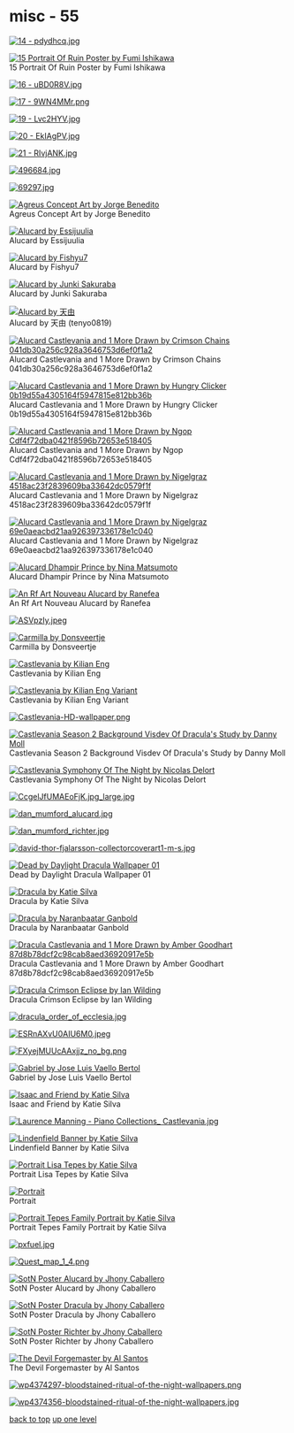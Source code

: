 # misc - 55
[![14 - pdydhcq.jpg](/mobile/castlevania/misc/14%20-%20pdydhcq.jpg "14 - pdydhcq.jpg")](/mobile/castlevania/misc/14%20-%20pdydhcq.jpg)

[![15 Portrait Of Ruin Poster by Fumi Ishikawa](/mobile/castlevania/misc/15%20-%20Portrait%20of%20Ruin%20poster%20by%20Fumi%20Ishikawa.jpg "15 Portrait Of Ruin Poster by Fumi Ishikawa")](/mobile/castlevania/misc/15%20-%20Portrait%20of%20Ruin%20poster%20by%20Fumi%20Ishikawa.jpg)\
15 Portrait Of Ruin Poster by Fumi Ishikawa

[![16 - uBD0R8V.jpg](/mobile/castlevania/misc/16%20-%20uBD0R8V.jpg "16 - uBD0R8V.jpg")](/mobile/castlevania/misc/16%20-%20uBD0R8V.jpg)

[![17 - 9WN4MMr.png](/mobile/castlevania/misc/17%20-%209WN4MMr.png "17 - 9WN4MMr.png")](/mobile/castlevania/misc/17%20-%209WN4MMr.png)

[![19 - Lvc2HYV.jpg](/mobile/castlevania/misc/19%20-%20Lvc2HYV.jpg "19 - Lvc2HYV.jpg")](/mobile/castlevania/misc/19%20-%20Lvc2HYV.jpg)

[![20 - EkIAgPV.jpg](/mobile/castlevania/misc/20%20-%20EkIAgPV.jpg "20 - EkIAgPV.jpg")](/mobile/castlevania/misc/20%20-%20EkIAgPV.jpg)

[![21 - RIvjANK.jpg](/mobile/castlevania/misc/21%20-%20RIvjANK.jpg "21 - RIvjANK.jpg")](/mobile/castlevania/misc/21%20-%20RIvjANK.jpg)

[![496684.jpg](/mobile/castlevania/misc/496684.jpg "496684.jpg")](/mobile/castlevania/misc/496684.jpg)

[![69297.jpg](/mobile/castlevania/misc/69297.jpg "69297.jpg")](/mobile/castlevania/misc/69297.jpg)

[![Agreus Concept Art by Jorge Benedito](/mobile/castlevania/misc/Agreus%20Concept%20Art%20by%20jorge-benedito.jpg "Agreus Concept Art by Jorge Benedito")](/mobile/castlevania/misc/Agreus%20Concept%20Art%20by%20jorge-benedito.jpg)\
Agreus Concept Art by Jorge Benedito

[![Alucard by Essijuulia](/mobile/castlevania/misc/Alucard%20by%20essijuulia.jpg "Alucard by Essijuulia")](/mobile/castlevania/misc/Alucard%20by%20essijuulia.jpg)\
Alucard by Essijuulia

[![Alucard by Fishyu7](/mobile/castlevania/misc/alucard%20by%20fishyu7.jpg "Alucard by Fishyu7")](/mobile/castlevania/misc/alucard%20by%20fishyu7.jpg)\
Alucard by Fishyu7

[![Alucard by Junki Sakuraba](/mobile/castlevania/misc/Alucard%20by%20Junki%20Sakuraba.jpeg "Alucard by Junki Sakuraba")](/mobile/castlevania/misc/Alucard%20by%20Junki%20Sakuraba.jpeg)\
Alucard by Junki Sakuraba

[![Alucard by 天由 ](/mobile/castlevania/misc/alucard_by_天由_(tenyo0819).jpg "Alucard by 天由 ")](/mobile/castlevania/misc/alucard_by_天由_(tenyo0819).jpg)\
Alucard by 天由 (tenyo0819)

[![Alucard Castlevania and 1 More Drawn by Crimson Chains 041db30a256c928a3646753d6ef0f1a2](/mobile/castlevania/misc/alucard_castlevania_and_1_more_drawn_by_crimson_chains__041db30a256c928a3646753d6ef0f1a2.jpg "Alucard Castlevania and 1 More Drawn by Crimson Chains 041db30a256c928a3646753d6ef0f1a2")](/mobile/castlevania/misc/alucard_castlevania_and_1_more_drawn_by_crimson_chains__041db30a256c928a3646753d6ef0f1a2.jpg)\
Alucard Castlevania and 1 More Drawn by Crimson Chains 041db30a256c928a3646753d6ef0f1a2

[![Alucard Castlevania and 1 More Drawn by Hungry Clicker 0b19d55a4305164f5947815e812bb36b](/mobile/castlevania/misc/alucard_castlevania_and_1_more_drawn_by_hungry_clicker__0b19d55a4305164f5947815e812bb36b.jpg "Alucard Castlevania and 1 More Drawn by Hungry Clicker 0b19d55a4305164f5947815e812bb36b")](/mobile/castlevania/misc/alucard_castlevania_and_1_more_drawn_by_hungry_clicker__0b19d55a4305164f5947815e812bb36b.jpg)\
Alucard Castlevania and 1 More Drawn by Hungry Clicker 0b19d55a4305164f5947815e812bb36b

[![Alucard Castlevania and 1 More Drawn by Ngop Cdf4f72dba0421f8596b72653e518405](/mobile/castlevania/misc/alucard_castlevania_and_1_more_drawn_by_ngop__cdf4f72dba0421f8596b72653e518405.jpg "Alucard Castlevania and 1 More Drawn by Ngop Cdf4f72dba0421f8596b72653e518405")](/mobile/castlevania/misc/alucard_castlevania_and_1_more_drawn_by_ngop__cdf4f72dba0421f8596b72653e518405.jpg)\
Alucard Castlevania and 1 More Drawn by Ngop Cdf4f72dba0421f8596b72653e518405

[![Alucard Castlevania and 1 More Drawn by Nigelgraz 4518ac23f2839609ba33642dc0579f1f](/mobile/castlevania/misc/alucard_castlevania_and_1_more_drawn_by_nigelgraz__4518ac23f2839609ba33642dc0579f1f.jpg "Alucard Castlevania and 1 More Drawn by Nigelgraz 4518ac23f2839609ba33642dc0579f1f")](/mobile/castlevania/misc/alucard_castlevania_and_1_more_drawn_by_nigelgraz__4518ac23f2839609ba33642dc0579f1f.jpg)\
Alucard Castlevania and 1 More Drawn by Nigelgraz 4518ac23f2839609ba33642dc0579f1f

[![Alucard Castlevania and 1 More Drawn by Nigelgraz 69e0aeacbd21aa926397336178e1c040](/mobile/castlevania/misc/alucard_castlevania_and_1_more_drawn_by_nigelgraz__69e0aeacbd21aa926397336178e1c040.jpg "Alucard Castlevania and 1 More Drawn by Nigelgraz 69e0aeacbd21aa926397336178e1c040")](/mobile/castlevania/misc/alucard_castlevania_and_1_more_drawn_by_nigelgraz__69e0aeacbd21aa926397336178e1c040.jpg)\
Alucard Castlevania and 1 More Drawn by Nigelgraz 69e0aeacbd21aa926397336178e1c040

[![Alucard Dhampir Prince by Nina Matsumoto](/mobile/castlevania/misc/alucard_dhampir_prince_by_nina_matsumoto.png "Alucard Dhampir Prince by Nina Matsumoto")](/mobile/castlevania/misc/alucard_dhampir_prince_by_nina_matsumoto.png)\
Alucard Dhampir Prince by Nina Matsumoto

[![An Rf Art Nouveau Alucard by Ranefea](/mobile/castlevania/misc/an_rf_art_nouveau_alucard_by_ranefea.jpg "An Rf Art Nouveau Alucard by Ranefea")](/mobile/castlevania/misc/an_rf_art_nouveau_alucard_by_ranefea.jpg)\
An Rf Art Nouveau Alucard by Ranefea

[![ASVpzIy.jpeg](/mobile/castlevania/misc/ASVpzIy.jpeg "ASVpzIy.jpeg")](/mobile/castlevania/misc/ASVpzIy.jpeg)

[![Carmilla by Donsveertje](/mobile/castlevania/misc/Carmilla%20by%20Donsveertje.png "Carmilla by Donsveertje")](/mobile/castlevania/misc/Carmilla%20by%20Donsveertje.png)\
Carmilla by Donsveertje

[![Castlevania by Kilian Eng](/mobile/castlevania/misc/castlevania_by_kilian_eng.jpeg "Castlevania by Kilian Eng")](/mobile/castlevania/misc/castlevania_by_kilian_eng.jpeg)\
Castlevania by Kilian Eng

[![Castlevania by Kilian Eng Variant](/mobile/castlevania/misc/castlevania-by-kilian-eng-variant.jpg "Castlevania by Kilian Eng Variant")](/mobile/castlevania/misc/castlevania-by-kilian-eng-variant.jpg)\
Castlevania by Kilian Eng Variant

[![Castlevania-HD-wallpaper.png](/mobile/castlevania/misc/Castlevania-HD-wallpaper.png "Castlevania-HD-wallpaper.png")](/mobile/castlevania/misc/Castlevania-HD-wallpaper.png)

[![Castlevania Season 2 Background Visdev Of Dracula's Study by Danny Moll](/mobile/castlevania/misc/Castlevania_Season_2_Background-_Visdev_of_Dracula's_Study_by_Danny_Moll.jpg "Castlevania Season 2 Background Visdev Of Dracula's Study by Danny Moll")](/mobile/castlevania/misc/Castlevania_Season_2_Background-_Visdev_of_Dracula's_Study_by_Danny_Moll.jpg)\
Castlevania Season 2 Background Visdev Of Dracula's Study by Danny Moll

[![Castlevania Symphony Of The Night by Nicolas Delort](/mobile/castlevania/misc/castlevania_symphony_of_the_night_by_nicolas_delort.jpg "Castlevania Symphony Of The Night by Nicolas Delort")](/mobile/castlevania/misc/castlevania_symphony_of_the_night_by_nicolas_delort.jpg)\
Castlevania Symphony Of The Night by Nicolas Delort

[![CcgelJfUMAEoFjK.jpg_large.jpg](/mobile/castlevania/misc/CcgelJfUMAEoFjK.jpg_large.jpg "CcgelJfUMAEoFjK.jpg_large.jpg")](/mobile/castlevania/misc/CcgelJfUMAEoFjK.jpg_large.jpg)

[![dan_mumford_alucard.jpg](/mobile/castlevania/misc/dan_mumford_alucard.jpg "dan_mumford_alucard.jpg")](/mobile/castlevania/misc/dan_mumford_alucard.jpg)

[![dan_mumford_richter.jpg](/mobile/castlevania/misc/dan_mumford_richter.jpg "dan_mumford_richter.jpg")](/mobile/castlevania/misc/dan_mumford_richter.jpg)

[![david-thor-fjalarsson-collectorcoverart1-m-s.jpg](/mobile/castlevania/misc/david-thor-fjalarsson-collectorcoverart1-m-s.jpg "david-thor-fjalarsson-collectorcoverart1-m-s.jpg")](/mobile/castlevania/misc/david-thor-fjalarsson-collectorcoverart1-m-s.jpg)

[![Dead by Daylight Dracula Wallpaper 01](/mobile/castlevania/misc/Dead_by_Daylight_-_Dracula_Wallpaper_-_01.png "Dead by Daylight Dracula Wallpaper 01")](/mobile/castlevania/misc/Dead_by_Daylight_-_Dracula_Wallpaper_-_01.png)\
Dead by Daylight Dracula Wallpaper 01

[![Dracula by Katie Silva](/mobile/castlevania/misc/Dracula_by_katie_silva.jpg "Dracula by Katie Silva")](/mobile/castlevania/misc/Dracula_by_katie_silva.jpg)\
Dracula by Katie Silva

[![Dracula by Naranbaatar Ganbold](/mobile/castlevania/misc/dracula%20by%20naranbaatar-ganbold.jpg "Dracula by Naranbaatar Ganbold")](/mobile/castlevania/misc/dracula%20by%20naranbaatar-ganbold.jpg)\
Dracula by Naranbaatar Ganbold

[![Dracula Castlevania and 1 More Drawn by Amber Goodhart 87d8b78dcf2c98cab8aed36920917e5b](/mobile/castlevania/misc/dracula_castlevania_and_1_more_drawn_by_amber_goodhart__87d8b78dcf2c98cab8aed36920917e5b.jpg "Dracula Castlevania and 1 More Drawn by Amber Goodhart 87d8b78dcf2c98cab8aed36920917e5b")](/mobile/castlevania/misc/dracula_castlevania_and_1_more_drawn_by_amber_goodhart__87d8b78dcf2c98cab8aed36920917e5b.jpg)\
Dracula Castlevania and 1 More Drawn by Amber Goodhart 87d8b78dcf2c98cab8aed36920917e5b

[![Dracula Crimson Eclipse by Ian Wilding](/mobile/castlevania/misc/dracula_crimson_eclipse_by_ian_wilding.png "Dracula Crimson Eclipse by Ian Wilding")](/mobile/castlevania/misc/dracula_crimson_eclipse_by_ian_wilding.png)\
Dracula Crimson Eclipse by Ian Wilding

[![dracula_order_of_ecclesia.jpg](/mobile/castlevania/misc/dracula_order_of_ecclesia.jpg "dracula_order_of_ecclesia.jpg")](/mobile/castlevania/misc/dracula_order_of_ecclesia.jpg)

[![ESRnAXvU0AIU6M0.jpeg](/mobile/castlevania/misc/ESRnAXvU0AIU6M0.jpeg "ESRnAXvU0AIU6M0.jpeg")](/mobile/castlevania/misc/ESRnAXvU0AIU6M0.jpeg)

[![FXyejMUUcAAxjjz_no_bg.png](/mobile/castlevania/misc/FXyejMUUcAAxjjz_no_bg.png "FXyejMUUcAAxjjz_no_bg.png")](/mobile/castlevania/misc/FXyejMUUcAAxjjz_no_bg.png)

[![Gabriel by Jose Luis Vaello Bertol](/mobile/castlevania/misc/gabriel-by-jose-luis-vaello-bertol.jpg "Gabriel by Jose Luis Vaello Bertol")](/mobile/castlevania/misc/gabriel-by-jose-luis-vaello-bertol.jpg)\
Gabriel by Jose Luis Vaello Bertol

[![Isaac and Friend by Katie Silva](/mobile/castlevania/misc/Isaac%20and%20Friend%20by%20Katie%20Silva.jpg "Isaac and Friend by Katie Silva")](/mobile/castlevania/misc/Isaac%20and%20Friend%20by%20Katie%20Silva.jpg)\
Isaac and Friend by Katie Silva

[![Laurence Manning - Piano Collections_ Castlevania.jpg](/mobile/castlevania/misc/Laurence%20Manning%20-%20Piano%20Collections_%20Castlevania.jpg "Laurence Manning - Piano Collections_ Castlevania.jpg")](/mobile/castlevania/misc/Laurence%20Manning%20-%20Piano%20Collections_%20Castlevania.jpg)

[![Lindenfield Banner by Katie Silva](/mobile/castlevania/misc/Lindenfield%20banner%20by%20Katie%20silva.jpg "Lindenfield Banner by Katie Silva")](/mobile/castlevania/misc/Lindenfield%20banner%20by%20Katie%20silva.jpg)\
Lindenfield Banner by Katie Silva

[![Portrait Lisa Tepes by Katie Silva](/mobile/castlevania/misc/portrait_lisa_tepes_by_katie_silva.jpg "Portrait Lisa Tepes by Katie Silva")](/mobile/castlevania/misc/portrait_lisa_tepes_by_katie_silva.jpg)\
Portrait Lisa Tepes by Katie Silva

[![Portrait](/mobile/castlevania/misc/Portrait.of.Ruin%20by%20Daburoku.jpg "Portrait")](/mobile/castlevania/misc/Portrait.of.Ruin%20by%20Daburoku.jpg)\
Portrait

[![Portrait Tepes Family Portrait by Katie Silva](/mobile/castlevania/misc/portrait_tepes_family_portrait_by_katie_silva.png "Portrait Tepes Family Portrait by Katie Silva")](/mobile/castlevania/misc/portrait_tepes_family_portrait_by_katie_silva.png)\
Portrait Tepes Family Portrait by Katie Silva

[![pxfuel.jpg](/mobile/castlevania/misc/pxfuel.jpg "pxfuel.jpg")](/mobile/castlevania/misc/pxfuel.jpg)

[![Quest_map_1_4.png](/mobile/castlevania/misc/Quest_map_1_4.png "Quest_map_1_4.png")](/mobile/castlevania/misc/Quest_map_1_4.png)

[![SotN Poster Alucard by Jhony Caballero](/mobile/castlevania/misc/SotN%20Poster%20-%20Alucard%20by%20Jhony%20Caballero.jpg "SotN Poster Alucard by Jhony Caballero")](/mobile/castlevania/misc/SotN%20Poster%20-%20Alucard%20by%20Jhony%20Caballero.jpg)\
SotN Poster Alucard by Jhony Caballero

[![SotN Poster Dracula by Jhony Caballero](/mobile/castlevania/misc/SotN%20Poster%20-%20Dracula%20by%20Jhony%20Caballero.jpg "SotN Poster Dracula by Jhony Caballero")](/mobile/castlevania/misc/SotN%20Poster%20-%20Dracula%20by%20Jhony%20Caballero.jpg)\
SotN Poster Dracula by Jhony Caballero

[![SotN Poster Richter by Jhony Caballero](/mobile/castlevania/misc/SotN%20Poster%20-%20Richter%20by%20Jhony%20Caballero.jpg "SotN Poster Richter by Jhony Caballero")](/mobile/castlevania/misc/SotN%20Poster%20-%20Richter%20by%20Jhony%20Caballero.jpg)\
SotN Poster Richter by Jhony Caballero

[![The Devil Forgemaster by Al Santos](/mobile/castlevania/misc/The%20Devil%20Forgemaster%20by%20Al%20Santos.jpg "The Devil Forgemaster by Al Santos")](/mobile/castlevania/misc/The%20Devil%20Forgemaster%20by%20Al%20Santos.jpg)\
The Devil Forgemaster by Al Santos

[![wp4374297-bloodstained-ritual-of-the-night-wallpapers.png](/mobile/castlevania/misc/wp4374297-bloodstained-ritual-of-the-night-wallpapers.png "wp4374297-bloodstained-ritual-of-the-night-wallpapers.png")](/mobile/castlevania/misc/wp4374297-bloodstained-ritual-of-the-night-wallpapers.png)

[![wp4374356-bloodstained-ritual-of-the-night-wallpapers.jpg](/mobile/castlevania/misc/wp4374356-bloodstained-ritual-of-the-night-wallpapers.jpg "wp4374356-bloodstained-ritual-of-the-night-wallpapers.jpg")](/mobile/castlevania/misc/wp4374356-bloodstained-ritual-of-the-night-wallpapers.jpg)



[back to top](#)
[up one level](/mobile/castlevania/README.MD)
